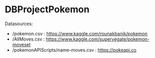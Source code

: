 # DBProjectPokemon

Datasources:
 - /pokemon.csv : https://www.kaggle.com/rounakbanik/pokemon
 - /AllMoves.csv : https://www.kaggle.com/supervegate/pokemon-moveset
 - /pokemonAPIScripts/name-moves.csv : https://pokeapi.co
